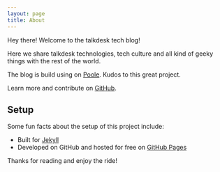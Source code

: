 ```yaml
---
layout: page
title: About
---
```


<p class="message">
  Hey there! Welcome to the talkdesk tech blog!
</p>

Here we share talkdesk technologies, tech culture and all kind of geeky things with the rest of the world.

The blog is build using on [Poole](http://getpoole.com). Kudos to this great project.

Learn more and contribute on [GitHub](https://github.com/poole).

## Setup

Some fun facts about the setup of this project include:

* Built for [Jekyll](http://jekyllrb.com)
* Developed on GitHub and hosted for free on [GitHub Pages](https://pages.github.com)

Thanks for reading and enjoy the ride!
